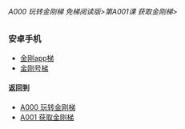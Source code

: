 ###### A000 玩转金刚梯 免梯阅读版>第A001课 获取金刚梯>

### 安卓手机

- [金刚app梯 ](https://github.com/a2zitpro/web/blob/master/LadderFree/LadderGet/Android/Phone/LadderApp.md)
- [金刚号梯  ](https://github.com/a2zitpro/web/blob/master/LadderFree/LadderGet/Android/Phone/LadderKKID.md)



#### 返回到
- [A000 玩转金刚梯](https://github.com/a2zitpro/web/blob/master/LadderFree/main.md)
- [A001 获取金刚梯](https://github.com/a2zitpro/web/blob/master/LadderFree/LadderGet/LadderGet.md)





